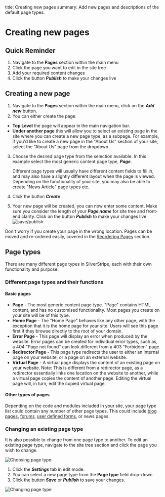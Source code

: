 title: Creating new pages
summary: Add new pages and descriptions of the default page types.

# Creating new pages

## Quick Reminder

 1. Navigate to the **Pages** section within the main menu
 2. Click the page you want to edit in the site tree
 3. Add your required content changes
 4. Click the button ***Publish*** to make your changes live

## Creating a new page

 1. Navigate to the **Pages** section within the main menu, click on the ***Add new*** button.
 2. You can either create the page:
 * **Top Level** the page will appear in the main navigation bar.
 * **Under another page** this will allow you to select an existing page in the site where you can create a new page type, as a subpage. For example, if you'd like to create a new page in the "About Us" section of your site, select the "About Us" page from the dropdown.
 3. Choose the desired page type from the selection available. In this example select the most generic content page type, ***Page***.

    <div class="note" markdown="1"> Different page types will usually have different content fields to fill in, and may also have a slightly different layout when the page is viewed. Depending on the functionality of your site, you may also be able to create "News Article" page types etc.</div>

 4. Click the button ***Create***
 5. Your new page will be created, you can now enter some content. Make sure you consider the length of your ***Page name*** for site tree and front-end clarity. Click on the button ***Publish*** to make your changes live.
![save/publish](/_images/save-publish.png)

Don't worry if you create your page in the wrong location. Pages can be moved and re-ordered easily, covered in the [Reordering Pages](02_Reordering_Pages.md) section. <!-- check link -->

## Page types

There are many different page types in SilverStripe, each with their own functionality and purpose.

### Different page types and their functions

#### Basic pages

* **Page** - The most generic content page type. "Page" contains HTML content, and has no customised functionality. Most pages you create on your site will be of this type.
* **Home Page** - The "Home Page" behaves like any other page, with the exception that it is the home page for your site. Users will see this page first if they browse directly to the root of your domain.
* **Error Page** - This page will display an error when produced by the website. Error pages can be created for individual error types, such as, a 404 "Page not found" can look different from a 403 "Forbidden" page.
* **Redirector Page** - This page type redirects the user to either an internal page on your website, or a page on an external website.
* **Virtual Page** - A virtual page displays the content of an existing page on your website.
Note: This is different from a redirector page, as a redirector essentially links one location on the website to another, while a virtual page copies the content of another page. Editing the virtual page will, in turn, edit the copied virtual page.

#### Other types of pages

Depending on the code and modules included in your site, your page type list could contain any number of other page types. This could include [blog pages](/optional_features/blogs), [forums](/optional_features/forums), [user defined forms](/optional_features/forms), or news pages.

### Changing an existing page type

It is also possible to change from one page type to another. To edit an existing page type, navigate to the site tree section and click the page you wish to change.

![Choosing page type](/_images/Choosing-A-Page.png)

 1. Click the ***Settings*** tab in edit mode.
 2. You can select a new page type from the **Page type** field drop-down.
 3. Click the button ***Save*** or ***Publish*** to save your changes.

![Changing page type](/_images/Changing-Page-Type.png)
